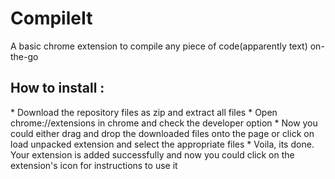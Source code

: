 <h1>CompileIt </h1>
A basic chrome extension to compile any piece of code(apparently text) on-the-go

<h2>How to install : </h2>
* Download the repository files as zip and extract all files
* Open chrome://extensions in chrome and check the developer option
* Now you could either drag and drop the downloaded files onto the page or click on load unpacked extension and select the appropriate files
* Voila, its done. Your extension is added successfully and now you could click on the extension's icon for instructions to use it
